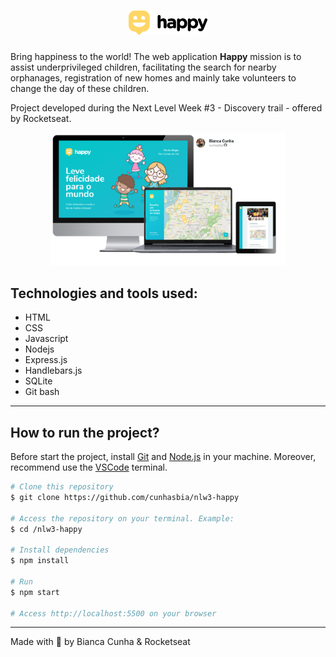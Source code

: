 <h1 align="center">
    <img alt="Happy" title="Happy" src="./public/images/logo-happy-readme.svg" width="25%">
</h1>

<p>Bring happiness to the world! The web application <strong>Happy</strong> mission is to assist underprivileged children, facilitating the search for nearby orphanages, registration of new homes and mainly take volunteers to change the day of these children.</p>
<p>Project developed during the Next Level Week #3 - Discovery trail - offered by Rocketseat.</p>

<p align="center">
    <img alt="Happy" title="Happy" src="./public/images/happy-template.png" width="75%">
</p>

## Technologies and tools used:

- HTML<br>
- CSS<br>
- Javascript<br>
- Nodejs<br>
- Express.js<br>
- Handlebars.js<br>
- SQLite<br>
- Git bash
<hr>

## How to run the project?

Before start the project, install [Git](https://git-scm.com) and [Node.js](https://nodejs.org/en/) in your machine.
Moreover, recommend use the [VSCode](https://code.visualstudio.com/) terminal.

```bash
# Clone this repository
$ git clone https://github.com/cunhasbia/nlw3-happy

# Access the repository on your terminal. Example:
$ cd /nlw3-happy

# Install dependencies
$ npm install

# Run
$ npm start

# Access http://localhost:5500 on your browser
```
<hr>
Made with 💜 by Bianca Cunha & Rocketseat
